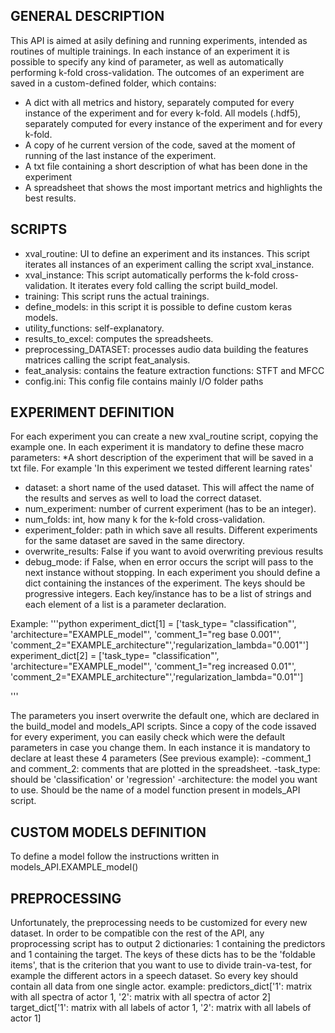 ## GENERAL DESCRIPTION
This API is aimed at asily defining and running experiments, intended as routines
of multiple trainings. In each instance of an experiment it is possible to specify any kind
of parameter, as well as automatically performing k-fold cross-validation. The outcomes
of an experiment are saved in a custom-defined folder, which contains:
* A dict with all metrics and history, separately computed for every instance of the experiment and for every k-fold. All models (.hdf5), separately computed for every instance of the experiment and for every k-fold.
* A copy of he current version of the code, saved at the moment of running of the last instance of the experiment.
* A txt file containing a short description of what has been done in the experiment
* A spreadsheet that shows the most important metrics and highlights the best results.


## SCRIPTS
* xval_routine: UI to define an experiment and its instances. This script iterates all instances of an experiment calling the script xval_instance.
* xval_instance: This script automatically performs the k-fold cross-validation. It iterates every fold calling the script build_model.
* training: This script runs the actual trainings.
* define_models: in this script it is possible to define custom keras models.
* utility_functions: self-explanatory.
* results_to_excel: computes the spreadsheets.
* preprocessing_DATASET: processes audio data building the features matrices calling the script feat_analysis.
* feat_analysis: contains the feature extraction functions: STFT and MFCC
* config.ini: This config file contains mainly I/O folder paths


## EXPERIMENT DEFINITION
For each experiment you can create a new xval_routine script, copying the example one.
In each experiment it is mandatory to define these macro parameters:
*A short description of the experiment that will be saved in a txt file. For example 'In this experiment we tested different learning rates'
* dataset: a short name of the used dataset. This will affect the name of the results and serves as well to load the correct dataset.
* num_experiment: number of current experiment (has to be an integer).
* num_folds: int, how many k for the k-fold cross-validation.
* experiment_folder: path in which save all results. Different experiments for the same dataset are saved in the same directory.
* overwrite_results: False if you want to avoid overwriting previous results 
* debug_mode: if False, when en error occurs the script will pass to the next instance without stopping.
In each experiment you should define a dict containing the instances of the experiment. The keys should be progressive integers.
Each key/instance has to be a list of strings and each element of a list is a parameter declaration.

Example:
'''python
experiment_dict[1] = ['task_type= "classification"', 'architecture="EXAMPLE_model"',
                 'comment_1="reg base 0.001"', 'comment_2="EXAMPLE_architecture"','regularization_lambda="0.001"']
experiment_dict[2] = ['task_type= "classification"', 'architecture="EXAMPLE_model"',
                 'comment_1="reg increased 0.01"', 'comment_2="EXAMPLE_architecture"','regularization_lambda="0.01"']
                 
'''

The parameters you insert overwrite the default one, which are declared in the
build_model and models_API scripts. Since a copy of the code issaved for every
experiment, you can easily check which were the default parameters in case you change them.
In each instance it is mandatory to declare at least these 4 parameters (See previous example):
  -comment_1 and comment_2: comments that are plotted in the spreadsheet.
  -task_type: should be 'classification' or 'regression'
  -architecture: the model you want to use. Should be the name of a model function
    present in models_API script.

## CUSTOM MODELS DEFINITION
To define a model follow the instructions written in models_API.EXAMPLE_model()


## PREPROCESSING
Unfortunately, the preprocessing needs to be customized for every new dataset.
In order to be compatible con the rest of the API, any proprocessing script has to
output 2 dictionaries: 1 containing the predictors and 1 containing the target.
The keys of these dicts has to be the 'foldable items', that is the criterion
that you want to use to divide train-va-test, for example the different actors in
a speech dataset. So every key should contain all data from one single actor.
example:
predictors_dict['1': matrix with all spectra of actor 1,
                '2': matrix with all spectra of actor 2]
target_dict['1': matrix with all labels of actor 1,
            '2': matrix with all labels of actor 1]
